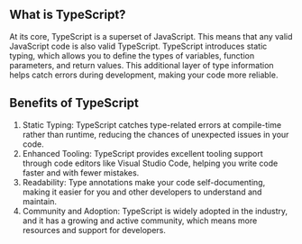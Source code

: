 ## What is TypeScript?

At its core, TypeScript is a superset of JavaScript. This means that any valid JavaScript code is also valid TypeScript. TypeScript introduces static typing, which allows you to define the types of variables, function parameters, and return values. This additional layer of type information helps catch errors during development, making your code more reliable.

## Benefits of TypeScript

1. Static Typing: TypeScript catches type-related errors at compile-time rather than runtime, reducing the chances of unexpected issues in your code.
2. Enhanced Tooling: TypeScript provides excellent tooling support through code editors like Visual Studio Code, helping you write code faster and with fewer mistakes.
3. Readability: Type annotations make your code self-documenting, making it easier for you and other developers to understand and maintain.
4. Community and Adoption: TypeScript is widely adopted in the industry, and it has a growing and active community, which means more resources and support for developers.
